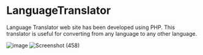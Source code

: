 # LanguageTranslator

Language Translator web site has been developed using PHP.
This translator is useful for converting from any language to any other language.

![image](https://user-images.githubusercontent.com/60871719/166255431-ab5b1d78-2e05-4852-bc05-17c19cbfb259.png)
![Screenshot (458)](https://user-images.githubusercontent.com/60871719/166255512-a1c05f9f-a906-4a2f-ac1c-247d81650a19.png)
